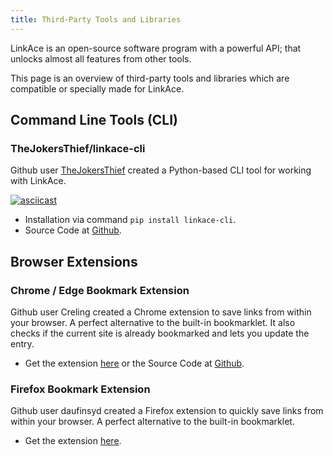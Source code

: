 ```yaml
---
title: Third-Party Tools and Libraries
---
```


LinkAce is an open-source software program with a powerful API; that unlocks almost all features from other tools.

This page is an overview of third-party tools and libraries which are compatible or specially made for LinkAce.


## Command Line Tools (CLI)

###  TheJokersThief/linkace-cli 

Github user [TheJokersThief](https://github.com/TheJokersThief) created a Python-based CLI tool for working with LinkAce.

[![asciicast](https://asciinema.org/a/UO74II9ajDXaNjbwpmxaFdWZX.svg)](https://asciinema.org/a/UO74II9ajDXaNjbwpmxaFdWZX)

* Installation via command `pip install linkace-cli`.
* Source Code at [Github](https://github.com/TheJokersThief/linkace-cli).


## Browser Extensions

### Chrome / Edge Bookmark Extension

Github user Creling created a Chrome extension to save links from within your browser. A perfect alternative to the built-in bookmarklet. It also checks if the current site is already bookmarked and lets you update the entry.

* Get the extension [here](https://chrome.google.com/webstore/detail/yet-another-linkace-exten/ladekkfhihppgfcjgaimgggecekfhmho) or the Source Code at
[Github](https://github.com/Creling/Yet-Another-LinkAce-Extension).

### Firefox Bookmark Extension

Github user daufinsyd created a Firefox extension to quickly save links from within your browser. A perfect alternative to the built-in bookmarklet.

* Get the extension [here](https://addons.mozilla.org/de/firefox/addon/linkace-bookmarklet/).
